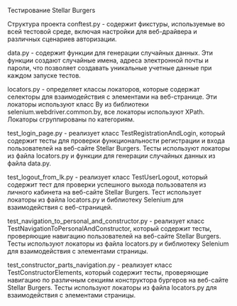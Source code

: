 Тестирование Stellar Burgers

Структура проекта
conftest.py - содержит фикстуры, используемые во всей тестовой среде, включая настройки для веб-драйвера и различных сценариев авторизации.

data.py - содержит функции для генерации случайных данных. Эти функции создают случайные имена, 
адреса электронной почты и пароли, что позволяет создавать уникальные учетные данные при каждом запуске тестов. 

locators.py - определяет классы локаторов, которые содержат селекторы для взаимодействия с элементами на веб-странице. 
Эти локаторы используют класс By из библиотеки selenium.webdriver.common.by, все локаторы используют XPath. 
Локаторы сгруппированы по категориям.

test_login_page.py - реализует класс TestRegistrationAndLogin, который содержит тесты для проверки функциональности 
регистрации и входа пользователей на веб-сайте Stellar Burgers. Тесты используют локаторы из файла locators.py 
и функции для генерации случайных данных из файла data.py.

test_logout_from_lk.py - реализует класс TestUserLogout, который содержит тест для проверки успешного выхода 
пользователя из личного кабинета на веб-сайте Stellar Burgers. Тест использует локаторы из файла locators.py 
и библиотеку Selenium для взаимодействия с веб-страницей.

test_navigation_to_personal_and_constructor.py - реализует класс TestNavigationToPersonalAndConstructor, 
который содержит тесты, проверяющие навигацию пользователей на веб-сайте Stellar Burgers. 
Тесты используют локаторы из файла locators.py и библиотеку Selenium для взаимодействия с элементами страницы.

test_constructor_parts_navigation.py - реализует класс TestConstructorElements, который содержит тесты, 
проверяющие навигацию по различным секциям конструктора бургеров на веб-сайте Stellar Burgers. 
Тесты используют локаторы из файла locators.py для взаимодействия с элементами страницы.


